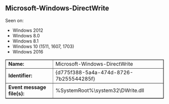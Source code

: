 ## Microsoft-Windows-DirectWrite

Seen on:
* Windows 2012
* Windows 8.0
* Windows 8.1
* Windows 10 (1511, 1607, 1703)
* Windows 2016

<table border="1" class="docutils">
  <tbody>
    <tr>
      <td><b>Name:</b></td>
      <td>Microsoft-Windows-DirectWrite</td>
    </tr>
    <tr>
      <td><b>Identifier:</b></td>
      <td>{d775f388-5a4a-474d-8726-7b255544285f}</td>
    </tr>
    <tr>
      <td><b>Event message file(s):</b></td>
      <td>%SystemRoot%\system32\DWrite.dll</td>
    </tr>
  </tbody>
</table>

&nbsp;

